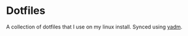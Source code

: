 # Dotfiles

A collection of dotfiles that I use on my linux install. Synced using [yadm](https://github.com/TheLocehiliosan/yadm).

